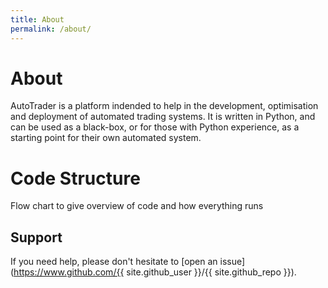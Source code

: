 ```yaml
---
title: About
permalink: /about/
---
```


# About

AutoTrader is a platform indended to help in the development, optimisation and deployment of automated trading systems.
It is written in Python, and can be used as a black-box, or for those with Python experience, as a starting point 
for their own automated system.


# Code Structure
Flow chart to give overview of code and how everything runs



## Support

If you need help, please don't hesitate to [open an issue](https://www.github.com/{{ site.github_user }}/{{ site.github_repo }}).

